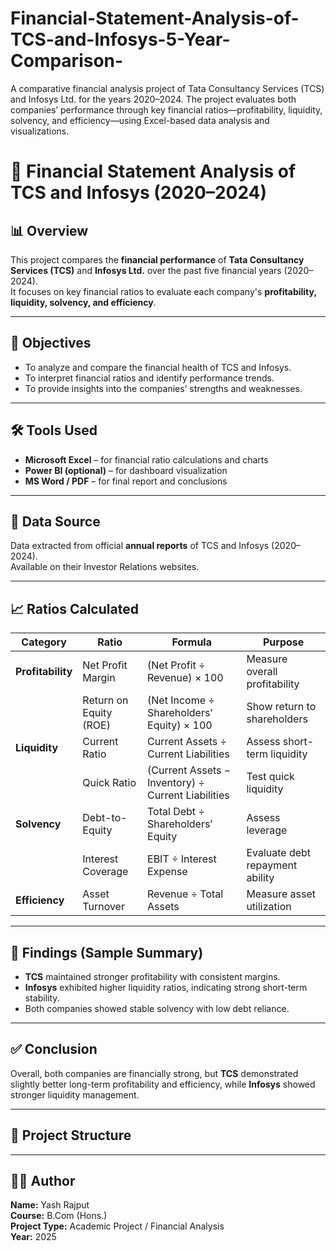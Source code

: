 # Financial-Statement-Analysis-of-TCS-and-Infosys-5-Year-Comparison-
A comparative financial analysis project of Tata Consultancy Services (TCS) and Infosys Ltd. for the years 2020–2024. The project evaluates both companies’ performance through key financial ratios—profitability, liquidity, solvency, and efficiency—using Excel-based data analysis and visualizations. 
# 📘 Financial Statement Analysis of TCS and Infosys (2020–2024)

## 📊 Overview
This project compares the **financial performance** of **Tata Consultancy Services (TCS)** and **Infosys Ltd.** over the past five financial years (2020–2024).  
It focuses on key financial ratios to evaluate each company's **profitability, liquidity, solvency, and efficiency**.

---

## 🎯 Objectives
- To analyze and compare the financial health of TCS and Infosys.  
- To interpret financial ratios and identify performance trends.  
- To provide insights into the companies’ strengths and weaknesses.

---

## 🛠️ Tools Used
- **Microsoft Excel** – for financial ratio calculations and charts  
- **Power BI (optional)** – for dashboard visualization  
- **MS Word / PDF** – for final report and conclusions  

---

## 📂 Data Source
Data extracted from official **annual reports** of TCS and Infosys (2020–2024).  
Available on their Investor Relations websites.

---

## 📈 Ratios Calculated
| Category | Ratio | Formula | Purpose |
|-----------|--------|----------|----------|
| **Profitability** | Net Profit Margin | (Net Profit ÷ Revenue) × 100 | Measure overall profitability |
|  | Return on Equity (ROE) | (Net Income ÷ Shareholders’ Equity) × 100 | Show return to shareholders |
| **Liquidity** | Current Ratio | Current Assets ÷ Current Liabilities | Assess short-term liquidity |
|  | Quick Ratio | (Current Assets − Inventory) ÷ Current Liabilities | Test quick liquidity |
| **Solvency** | Debt-to-Equity | Total Debt ÷ Shareholders’ Equity | Assess leverage |
|  | Interest Coverage | EBIT ÷ Interest Expense | Evaluate debt repayment ability |
| **Efficiency** | Asset Turnover | Revenue ÷ Total Assets | Measure asset utilization |

---

## 🧮 Findings (Sample Summary)
- **TCS** maintained stronger profitability with consistent margins.  
- **Infosys** exhibited higher liquidity ratios, indicating strong short-term stability.  
- Both companies showed stable solvency with low debt reliance.  

---

## ✅ Conclusion
Overall, both companies are financially strong, but **TCS** demonstrated slightly better long-term profitability and efficiency, while **Infosys** showed stronger liquidity management.

---

## 📁 Project Structure

---

## 👩‍💻 Author
**Name:** Yash Rajput  
**Course:** B.Com (Hons.)  
**Project Type:** Academic Project / Financial Analysis  
**Year:** 2025  

